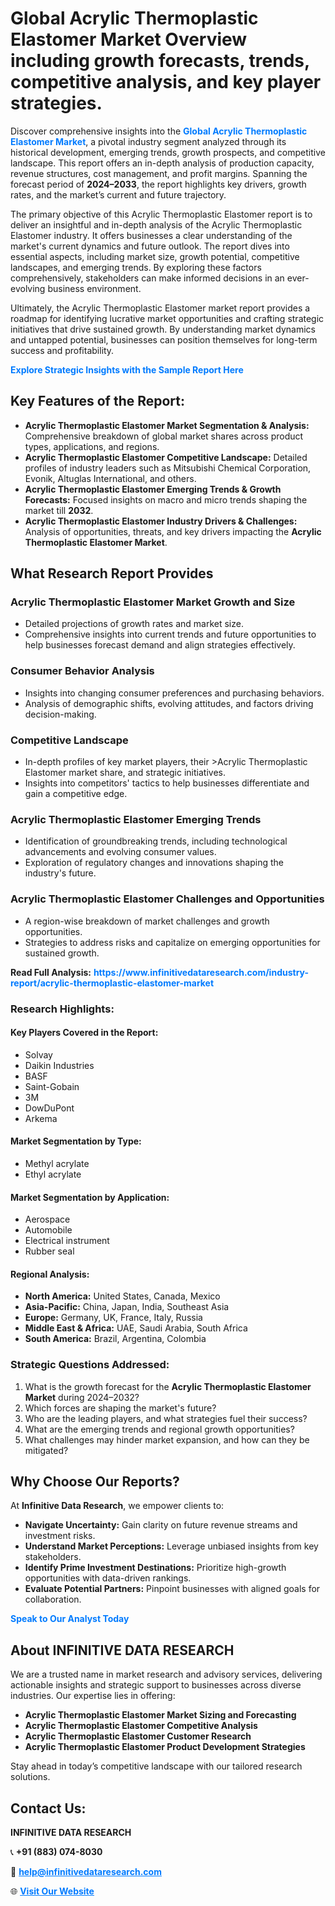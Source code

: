 <h1>Global Acrylic Thermoplastic Elastomer Market Overview including growth forecasts, trends, competitive analysis, and key player strategies.</h1>
<p>
Discover comprehensive insights into the 
<a href="https://www.infinitivedataresearch.com/industry-report/acrylic-thermoplastic-elastomer-market" rel="dofollow" style="color: #007BFF; text-decoration: none;"><strong>Global Acrylic Thermoplastic Elastomer Market</strong></a>, a pivotal industry segment analyzed through its historical development, emerging trends, growth prospects, and competitive landscape. This report offers an in-depth analysis of production capacity, revenue structures, cost management, and profit margins. Spanning the forecast period of <strong>2024–2033</strong>, the report highlights key drivers, growth rates, and the market’s current and future trajectory.
</p>
<p>
The primary objective of this Acrylic Thermoplastic Elastomer report is to deliver an insightful and in-depth analysis of the Acrylic Thermoplastic Elastomer industry. It offers businesses a clear understanding of the market's current dynamics and future outlook. The report dives into essential aspects, including market size, growth potential, competitive landscapes, and emerging trends. By exploring these factors comprehensively, stakeholders can make informed decisions in an ever-evolving business environment.
</p>
<p>
Ultimately, the Acrylic Thermoplastic Elastomer market report provides a roadmap for identifying lucrative market opportunities and crafting strategic initiatives that drive sustained growth. By understanding market dynamics and untapped potential, businesses can position themselves for long-term success and profitability.
</p>
<p>
<a href="https://www.infinitivedataresearch.com/request-sample/reportId=105582" style="color: #007BFF; text-decoration: none;"><strong>Explore Strategic Insights with the Sample Report Here</strong></a>
</p>

<h2>Key Features of the Report:</h2>
<ul>
<li><strong>Acrylic Thermoplastic Elastomer Market Segmentation & Analysis:</strong> Comprehensive breakdown of global market shares across product types, applications, and regions.</li>
<li><strong>Acrylic Thermoplastic Elastomer Competitive Landscape:</strong> Detailed profiles of industry leaders such as Mitsubishi Chemical Corporation, Evonik, Altuglas International, and others.</li>
<li><strong>Acrylic Thermoplastic Elastomer Emerging Trends & Growth Forecasts:</strong> Focused insights on macro and micro trends shaping the market till <strong>2032</strong>.</li>
<li><strong>Acrylic Thermoplastic Elastomer Industry Drivers & Challenges:</strong> Analysis of opportunities, threats, and key drivers impacting the <strong>Acrylic Thermoplastic Elastomer Market</strong>.</li>
</ul>

<h2>What Research Report Provides</h2>
<h3>Acrylic Thermoplastic Elastomer Market Growth and Size</h3>
<ul>
<li>Detailed projections of growth rates and market size.</li>
<li>Comprehensive insights into current trends and future opportunities to help businesses forecast demand and align strategies effectively.</li>
</ul>

<h3>Consumer Behavior Analysis</h3>
<ul>
<li>Insights into changing consumer preferences and purchasing behaviors.</li>
<li>Analysis of demographic shifts, evolving attitudes, and factors driving decision-making.</li>
</ul>

<h3>Competitive Landscape</h3>
<ul>
<li>In-depth profiles of key market players, their >Acrylic Thermoplastic Elastomer market share, and strategic initiatives.</li>
<li>Insights into competitors' tactics to help businesses differentiate and gain a competitive edge.</li>
</ul>

<h3>Acrylic Thermoplastic Elastomer Emerging Trends</h3>
<ul>
<li>Identification of groundbreaking trends, including technological advancements and evolving consumer values.</li>
<li>Exploration of regulatory changes and innovations shaping the industry's future.</li>
</ul>

<h3>Acrylic Thermoplastic Elastomer Challenges and Opportunities</h3>
<ul>
<li>A region-wise breakdown of market challenges and growth opportunities.</li>
<li>Strategies to address risks and capitalize on emerging opportunities for sustained growth.</li>
</ul>
<p><strong>Read Full Analysis:</strong> <a href="https://www.infinitivedataresearch.com/industry-report/acrylic-thermoplastic-elastomer-market" rel="dofollow" style="color: #007BFF; text-decoration: none;"><strong>https://www.infinitivedataresearch.com/industry-report/acrylic-thermoplastic-elastomer-market</strong></a></p>
<h3>Research Highlights:</h3>
<h4>Key Players Covered in the Report:</h4>
<ul><li>Solvay</li><li>Daikin Industries</li><li>BASF</li><li>Saint-Gobain</li><li>3M</li><li>DowDuPont</li><li>Arkema</li></ul>
<h4>Market Segmentation by Type:</h4>
<ul><li>Methyl acrylate</li><li>Ethyl acrylate</li></ul>
<h4>Market Segmentation by Application:</h4>
<ul><li>Aerospace</li><li>Automobile</li><li>Electrical instrument</li><li>Rubber seal</li></ul>

<h4>Regional Analysis:</h4>
<ul>
<li><strong>North America:</strong> United States, Canada, Mexico</li>
<li><strong>Asia-Pacific:</strong> China, Japan, India, Southeast Asia</li>
<li><strong>Europe:</strong> Germany, UK, France, Italy, Russia</li>
<li><strong>Middle East & Africa:</strong> UAE, Saudi Arabia, South Africa</li>
<li><strong>South America:</strong> Brazil, Argentina, Colombia</li>
</ul>

<h3>Strategic Questions Addressed:</h3>
<ol>
<li>What is the growth forecast for the <strong>Acrylic Thermoplastic Elastomer Market</strong> during 2024–2032?</li>
<li>Which forces are shaping the market's future?</li>
<li>Who are the leading players, and what strategies fuel their success?</li>
<li>What are the emerging trends and regional growth opportunities?</li>
<li>What challenges may hinder market expansion, and how can they be mitigated?</li>
</ol>

<h2>Why Choose Our Reports?</h2>
<p>At <strong>Infinitive Data Research</strong>, we empower clients to:</p>
<ul>
<li><strong>Navigate Uncertainty:</strong> Gain clarity on future revenue streams and investment risks.</li>
<li><strong>Understand Market Perceptions:</strong> Leverage unbiased insights from key stakeholders.</li>
<li><strong>Identify Prime Investment Destinations:</strong> Prioritize high-growth opportunities with data-driven rankings.</li>
<li><strong>Evaluate Potential Partners:</strong> Pinpoint businesses with aligned goals for collaboration.</li>
</ul>
<p><a href="https://www.infinitivedataresearch.com/industry-report/acrylic-thermoplastic-elastomer-market" rel="dofollow" style="color: #007BFF; text-decoration: none;"><strong>Speak to Our Analyst Today</strong></a></p>

<h2>About INFINITIVE DATA RESEARCH</h2>
<p>We are a trusted name in market research and advisory services, delivering actionable insights and strategic support to businesses across diverse industries. Our expertise lies in offering:</p>
<ul>
<li><strong>Acrylic Thermoplastic Elastomer Market Sizing and Forecasting</strong></li>
<li><strong>Acrylic Thermoplastic Elastomer Competitive Analysis</strong></li>
<li><strong>Acrylic Thermoplastic Elastomer Customer Research</strong></li>
<li><strong>Acrylic Thermoplastic Elastomer Product Development Strategies</strong></li>
</ul>
<p>Stay ahead in today’s competitive landscape with our tailored research solutions.</p>

<h2>Contact Us:</h2>
<p><strong>INFINITIVE DATA RESEARCH</strong></p>
<p>📞 <strong>+91 (883) 074-8030</strong></p>
<p>📧 <strong><a href="mailto:help@infinitivedataresearch.com" style="color: #007BFF;">help@infinitivedataresearch.com</a></strong></p>
<p>🌐 <strong><a href="https://www.infinitivedataresearch.com" rel="dofollow" style="color: #007BFF;">Visit Our Website</a></strong></p>